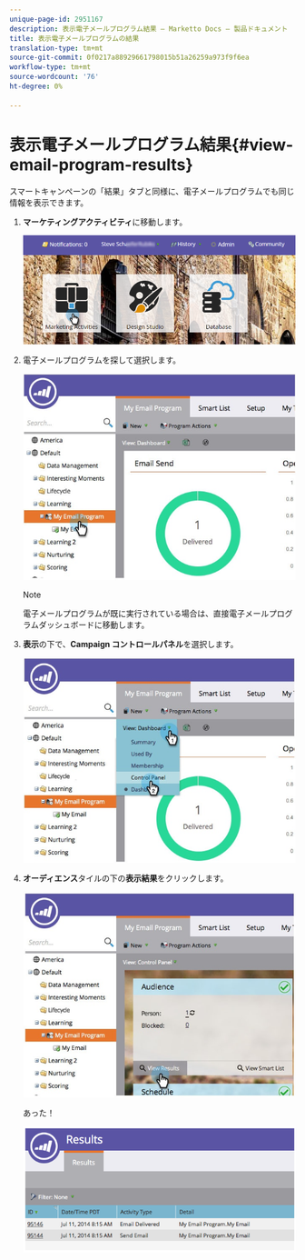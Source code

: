 ```yaml
---
unique-page-id: 2951167
description: 表示電子メールプログラム結果 — Marketto Docs — 製品ドキュメント
title: 表示電子メールプログラムの結果
translation-type: tm+mt
source-git-commit: 0f0217a88929661798015b51a26259a973f9f6ea
workflow-type: tm+mt
source-wordcount: '76'
ht-degree: 0%

---
```



# 表示電子メールプログラム結果{#view-email-program-results}

スマートキャンペーンの「結果」タブと同様に、電子メールプログラムでも同じ情報を表示できます。

1. **マーケティングアクティビティ**&#x200B;に移動します。

   ![](assets/login-marketing-activities-2.png)

1. 電子メールプログラムを探して選択します。

   ![](assets/selectemailprogram3.jpg)

   >[!NOTE]
   >
   >電子メールプログラムが既に実行されている場合は、直接電子メールプログラムダッシュボードに移動します。

1. **表示**&#x200B;の下で、**Campaign コントロールパネル**&#x200B;を選択します。

   ![](assets/controlpanelview.jpg)

1. **オーディエンス**&#x200B;タイルの下の&#x200B;**表示結果**&#x200B;をクリックします。

   ![](assets/audiencetile.jpg)

   あった！

   ![](assets/image2014-9-22-11-3a15-3a49.png)
